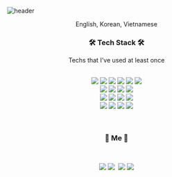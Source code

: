 
![header](https://capsule-render.vercel.app/api?type=waving&color=0:66ff9e,100:7ae9ff&height=300&section=header&text=Seong%20Eun%20Github&fontSize=90&fontColor=fff)

<p align="center">English, Korean, Vietnamese</p>

<h3 align="center">🛠 Tech Stack 🛠</h3>

<p align="center">Techs that I've used at least once</p>

<p align="center">
  <br>
  <img src="https://img.shields.io/badge/HTML-E34F26?style=flat-square&logo=HTML5&logoColor=white"/></a>
  <img src="https://img.shields.io/badge/CSS3-1572B6?style=flat-square&logo=CSS3&logoColor=white"/></a>
  <img src="https://img.shields.io/badge/Sass-CC6699?style=flat-square&logo=Sass&logoColor=white"/></a>
  <img src="https://img.shields.io/badge/PostCSS-DD3A0A?style=flat-square&logo=PostCSS&logoColor=white"/></a>
  <img src="https://img.shields.io/badge/JavaScript-F7DF1E?style=flat-square&logo=JavaScript&logoColor=white&color-white"/></a>
  <img src="https://img.shields.io/badge/React-61DAFB?style=flat-square&logo=React&logoColor=white&color-white"/></a>
  <br>
  <img src="https://img.shields.io/badge/TailwindCSS-06B6D4?style=flat-square&logo=TailwindCSS&logoColor=white"/></a>
  <img src="https://img.shields.io/badge/Svelte-FF3E00?style=flat-square&logo=Svelte&logoColor=white"/></a>
  <img src="https://img.shields.io/badge/Netlify-00C7B7?style=flat-square&logo=Netlify&logoColor=white"/></a>
  <img src="https://img.shields.io/badge/Vite-646CFF?style=flat-square&logo=Vite&logoColor=white"/></a>
  <br>
  <img src="https://img.shields.io/badge/Styled-components-DB7093?style=flat-square&logo=Styled-components&logoColor=white"/></a>
  <img src="https://img.shields.io/badge/Node.js-339933?style=flat-square&logo=Node.js&logoColor=white"/></a>
  <img src="https://img.shields.io/badge/GitHub-181717?style=flat-square&logo=GitHub&logoColor=white"/></a>
  <img src="https://img.shields.io/badge/Heroku-430098?style=flat-square&logo=Heroku&logoColor=white"/></a>
  <br>
  <img src="https://img.shields.io/badge/Redux-764ABC?style=flat-square&logo=Redux&logoColor=white"/></a>
  <img src="https://img.shields.io/badge/TypeScript-3178C6?style=flat-square&logo=TypeScript&logoColor=white"/></a>
  <img src="https://img.shields.io/badge/MongoDB-47A248?style=flat-square&logo=MongoDB&logoColor=white"/></a>
  <img src="https://img.shields.io/badge/Git-F05032?style=flat-square&logo=Git&logoColor=white"/></a></a>
  <br>
</p> 
<br>
<h3 align="center"> 🧸 Me 🧸 </h3>
<br>
<p align="center">
  <a href="https://blog.naver.com/dltjddms126/"><img src="https://img.shields.io/badge/Naver%20Blog-03C75A?style=flat-square&logo=Naver&logoColor=white"/></a>
  <a href="https://myportfolioblogproject.herokuapp.com/"><img src="https://img.shields.io/badge/Tech%20Blog-11B48A?style=flat-square&logo=Vimeo&logoColor=white&link=https://myportfolioblogproject.herokuapp.com/"/></a>&nbsp
  <a href="https://bvbfd.github.io/Portfolio-Website-ver2.0/"><img src="https://img.shields.io/badge/Profile-0076D6?style=flat-square&logo=Internet Explorer&logoColor=white&link=https://bvbfd.github.io/Portfolio-Website-ver2.0/"/></a>
  <a href="mailto:lsevina126@gmail.com"><img src="https://img.shields.io/badge/Gmail-d14836?style=flat-square&logo=Gmail&logoColor=white&link=lsevina126@gmail.com"/></a>
</p>
<br>
